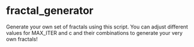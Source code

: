 # fractal_generator
Generate your own set of fractals using this script. 
You can adjust different values for MAX_ITER and c and their combinations to generate your very own fractals!
